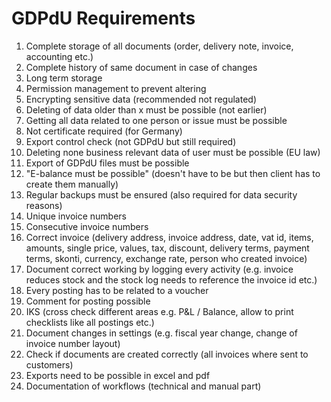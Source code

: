 # GDPdU Requirements

1. Complete storage of all documents (order, delivery note, invoice, accounting etc.)
2. Complete history of same document in case of changes
3. Long term storage
4. Permission management to prevent altering
5. Encrypting sensitive data (recommended not regulated)
6. Deleting of data older than x must be possible (not earlier)
7. Getting all data related to one person or issue must be possible
8. Not certificate required (for Germany)
9. Export control check (not GDPdU but still required)
10. Deleting none business relevant data of user must be possible (EU law)
11. Export of GDPdU files must be possible
12. "E-balance must be possible" (doesn't have to be but then client has to create them manually)
13. Regular backups must be ensured (also required for data security reasons)
14. Unique invoice numbers
15. Consecutive invoice numbers
16. Correct invoice (delivery address, invoice address, date, vat id, items, amounts, single price, values, tax, discount, delivery terms, payment terms, skonti, currency, exchange rate, person who created invoice)
17. Document correct working by logging every activity (e.g. invoice reduces stock and the stock log needs to reference the invoice id etc.)
18. Every posting has to be related to a voucher
19. Comment for posting possible
20. IKS (cross check different areas e.g. P&L / Balance, allow to print checklists like all postings etc.)
21. Document changes in settings (e.g. fiscal year change, change of invoice number layout)
22. Check if documents are created correctly (all invoices where sent to customers)
23. Exports need to be possible in excel and pdf
24. Documentation of workflows (technical and manual part)
